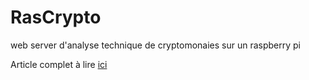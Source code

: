 # RasCrypto
web server d'analyse technique de cryptomonaies sur un raspberry pi

Article complet à lire [ici](https://papsdroidfr.github.io/dev/rascrypto/)
